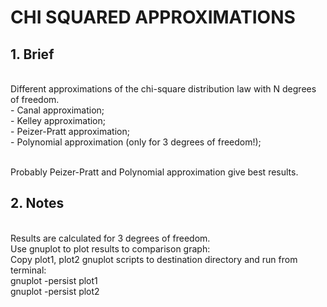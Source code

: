 # CHI SQUARED APPROXIMATIONS #

## 1. Brief ##
<br/> Different approximations of the chi-square distribution law with N degrees of freedom.
<br/>	- Canal approximation;
<br/>	- Kelley approximation;
<br/>	- Peizer-Pratt approximation;
<br/>	- Polynomial approximation (only for 3 degrees of freedom!);

<br/> Probably Peizer-Pratt and Polynomial approximation give best results.

## 2. Notes ##
<br/> Results are calculated for 3 degrees of freedom.
<br/> Use gnuplot to plot results to comparison graph:
<br/> Copy plot1, plot2 gnuplot scripts to destination directory and run from terminal:
<br/> gnuplot -persist plot1
<br/> gnuplot -persist plot2
